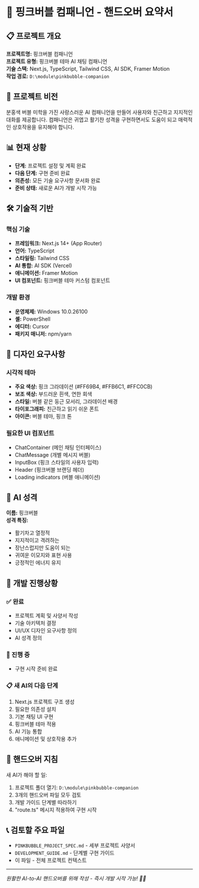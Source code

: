 # 🌸 핑크버블 컴패니언 - 핸드오버 요약서

## 📋 프로젝트 개요
**프로젝트명:** 핑크버블 컴패니언  
**프로젝트 유형:** 핑크버블 테마 AI 채팅 컴패니언  
**기술 스택:** Next.js, TypeScript, Tailwind CSS, AI SDK, Framer Motion  
**작업 경로:** `D:\module\pinkbubble-companion`

## 🎯 프로젝트 비전
분홍색 버블 미학을 가진 사랑스러운 AI 컴패니언을 만들어 사용자와 친근하고 지지적인 대화를 제공합니다. 컴패니언은 귀엽고 활기찬 성격을 구현하면서도 도움이 되고 매력적인 상호작용을 유지해야 합니다.

## 📊 현재 상황
- **단계:** 프로젝트 설정 및 계획 완료
- **다음 단계:** 구현 준비 완료
- **의존성:** 모든 기술 요구사항 문서화 완료
- **준비 상태:** 새로운 AI가 개발 시작 가능

## 🛠️ 기술적 기반
### 핵심 기술
- **프레임워크:** Next.js 14+ (App Router)
- **언어:** TypeScript
- **스타일링:** Tailwind CSS
- **AI 통합:** AI SDK (Vercel)
- **애니메이션:** Framer Motion
- **UI 컴포넌트:** 핑크버블 테마 커스텀 컴포넌트

### 개발 환경
- **운영체제:** Windows 10.0.26100
- **셸:** PowerShell
- **에디터:** Cursor
- **패키지 매니저:** npm/yarn

## 🎨 디자인 요구사항
### 시각적 테마
- **주요 색상:** 핑크 그라데이션 (#FF69B4, #FFB6C1, #FFC0CB)
- **보조 색상:** 부드러운 흰색, 연한 회색
- **스타일:** 버블 같은 둥근 모서리, 그라데이션 배경
- **타이포그래피:** 친근하고 읽기 쉬운 폰트
- **아이콘:** 버블 테마, 핑크 톤

### 필요한 UI 컴포넌트
- ChatContainer (메인 채팅 인터페이스)
- ChatMessage (개별 메시지 버블)
- InputBox (핑크 스타일의 사용자 입력)
- Header (핑크버블 브랜딩 헤더)
- Loading indicators (버블 애니메이션)

## 🤖 AI 성격
**이름:** 핑크버블  
**성격 특징:**
- 활기차고 열정적
- 지지적이고 격려하는
- 장난스럽지만 도움이 되는
- 귀여운 이모지와 표현 사용
- 긍정적인 에너지 유지

## 📝 개발 진행상황
### ✅ 완료
- 프로젝트 계획 및 사양서 작성
- 기술 아키텍처 결정
- UI/UX 디자인 요구사항 정의
- AI 성격 정의

### 🔄 진행 중
- 구현 시작 준비 완료

### 📋 새 AI의 다음 단계
1. Next.js 프로젝트 구조 생성
2. 필요한 의존성 설치
3. 기본 채팅 UI 구현
4. 핑크버블 테마 적용
5. AI 기능 통합
6. 애니메이션 및 상호작용 추가

## 🚀 핸드오버 지침
새 AI가 해야 할 일:
1. 프로젝트 폴더 열기: `D:\module\pinkbubble-companion`
2. 3개의 핸드오버 파일 모두 검토
3. 개발 가이드 단계별 따라하기
4. "route.ts" 메시지 적용하여 구현 시작

## 📞 검토할 주요 파일
- `PINKBUBBLE_PROJECT_SPEC.md` - 세부 프로젝트 사양서
- `DEVELOPMENT_GUIDE.md` - 단계별 구현 가이드
- 이 파일 - 전체 프로젝트 컨텍스트

---
*원활한 AI-to-AI 핸드오버를 위해 작성 - 즉시 개발 시작 가능! 🌸💕* 